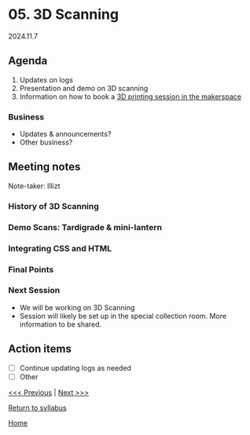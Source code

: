 # 05. 3D Scanning

2024.11.7

## Agenda
1. Updates on logs
2. Presentation and demo on 3D scanning
3. Information on how to book a [3D printing session in the makerspace](https://www.brynmawr.edu/inside/offices-services/library-information-technology-services/about/spaces/makerspace)

### Business

- Updates & announcements?
- Other business?

## Meeting notes
Note-taker: Illizt

### History of 3D Scanning

### Demo Scans: Tardigrade & mini-lantern

### Integrating CSS and HTML

### Final Points

### Next Session
- We will be working on 3D Scanning
- Session will likely be set up in the special collection room. More information to be shared.

## Action items
- [ ] Continue updating logs as needed
- [ ] Other

[<<< Previous](03-github-pages.md) | [Next >>>]()

[Return to syllabus](../syllabus.md)

[Home](../README.md)

